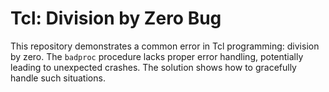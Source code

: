 # Tcl: Division by Zero Bug
This repository demonstrates a common error in Tcl programming: division by zero. The `badproc` procedure lacks proper error handling, potentially leading to unexpected crashes.  The solution shows how to gracefully handle such situations.